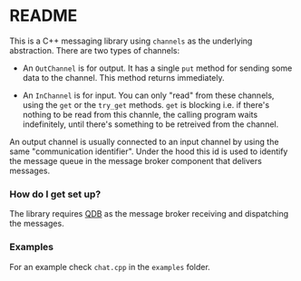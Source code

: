 # README #

This is a C++ messaging library using `channels` as the underlying abstraction. There are two types of channels:

* An `OutChannel` is for output. It has a single `put` method for sending some
  data to the channel. This method returns immediately.

* An `InChannel` is for input. You can only "read" from these channels, using
  the `get` or the `try_get` methods. `get` is blocking i.e. if there's nothing
  to be read from this channle, the calling program waits indefinitely, until
  there's something to be retreived from the channel.


An output channel is usually connected to an input channel by using the same
"communication identifier". Under the hood this id is used to identify the
message queue in the message broker component that delivers messages.

### How do I get set up? ###

The library requires [QDB](http://qdb.io) as the message broker receiving and
dispatching the messages.

### Examples ###

For an example check `chat.cpp` in the `examples` folder.
